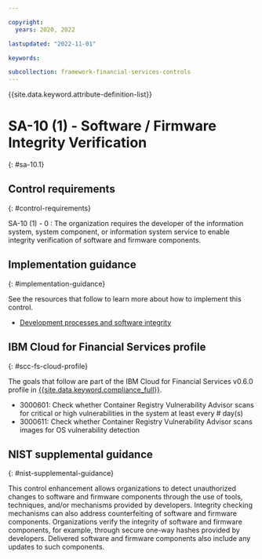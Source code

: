 ```yaml
---

copyright:
  years: 2020, 2022

lastupdated: "2022-11-01"

keywords:

subcollection: framework-financial-services-controls
---
```


{{site.data.keyword.attribute-definition-list}}

               
# SA-10 (1) - Software / Firmware Integrity Verification
{: #sa-10.1}

## Control requirements
{: #control-requirements}

SA-10 (1) - 0
    : The organization requires the developer of the information system, system component, or information system service to enable integrity verification of software and firmware components.

## Implementation guidance
{: #implementation-guidance}

See the resources that follow to learn more about how to implement this control.

- [Development processes and software integrity](/docs/framework-financial-services?topic=framework-financial-services-shared-development-processes)

## IBM Cloud for Financial Services profile
{: #scc-fs-cloud-profile}

The goals that follow are part of the IBM Cloud for Financial Services v0.6.0 profile in [{{site.data.keyword.compliance_full}}](/docs/security-compliance?topic=security-compliance-getting-started).

- 3000601: Check whether Container Registry Vulnerability Advisor scans for critical or high vulnerabilities in the system at least every # day(s) 
- 3000611: Check whether Container Registry Vulnerability Advisor scans images for OS vulnerability detection

## NIST supplemental guidance
{: #nist-supplemental-guidance}

This control enhancement allows organizations to detect unauthorized changes to software and firmware components through the use of tools, techniques, and/or mechanisms provided by developers. Integrity checking mechanisms can also address counterfeiting of software and firmware components. Organizations verify the integrity of software and firmware components, for example, through secure one-way hashes provided by developers. Delivered software and firmware components also include any updates to such components.





